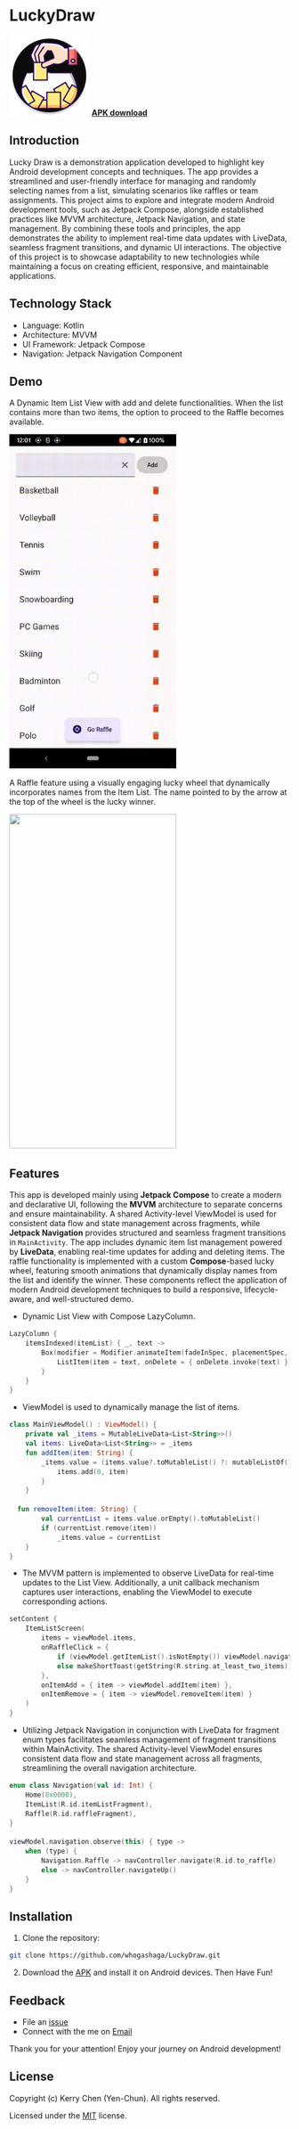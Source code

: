 # LuckyDraw 

[![Download Demo](https://github.com/whogashaga/LuckyDraw/blob/main/app/src/main/res/mipmap-xxhdpi/ic_launcher_round.webp)](https://drive.google.com/file/d/1RzVxqkgz6dbE4YGGD8XXBy6UhSjST-SK/view?usp=sharing)
[**APK download**](https://drive.google.com/file/d/1RzVxqkgz6dbE4YGGD8XXBy6UhSjST-SK/view?usp=sharing)

## Introduction

Lucky Draw is a demonstration application developed to highlight key Android development concepts and techniques. The app provides a streamlined and user-friendly interface for managing and randomly selecting names from a list, simulating scenarios like raffles or team assignments. This project aims to explore and integrate modern Android development tools, such as Jetpack Compose, alongside established practices like MVVM architecture, Jetpack Navigation, and state management. By combining these tools and principles, the app demonstrates the ability to implement real-time data updates with LiveData, seamless fragment transitions, and dynamic UI interactions. The objective of this project is to showcase adaptability to new technologies while maintaining a focus on creating efficient, responsive, and maintainable applications.

## Technology Stack

- Language: Kotlin
- Architecture: MVVM
- UI Framework: Jetpack Compose
- Navigation: Jetpack Navigation Component

## Demo

A Dynamic Item List View with add and delete functionalities. When the list contains more than two items, the option to proceed to the Raffle becomes available.

<img src="/gif/itemList.gif" width="300" height="600"/>

A Raffle feature using a visually engaging lucky wheel that dynamically incorporates names from the Item List. The name pointed to by the arrow at the top of the wheel is the lucky winner.

<img src="/gif/nameDraw.gif" width="300" height="600"/>

## Features

This app is developed mainly using **Jetpack Compose** to create a modern and declarative UI, following the **MVVM** architecture to separate concerns and ensure maintainability. A shared Activity-level ViewModel is used for consistent data flow and state management across fragments, while **Jetpack Navigation** provides structured and seamless fragment transitions in `MainActivity`. The app includes dynamic item list management powered by **LiveData**, enabling real-time updates for adding and deleting items. The raffle functionality is implemented with a custom **Compose**-based lucky wheel, featuring smooth animations that dynamically display names from the list and identify the winner. These components reflect the application of modern Android development techniques to build a responsive, lifecycle-aware, and well-structured demo.

- Dynamic List View with Compose LazyColumn.

```Kotlin
LazyColumn {
    itemsIndexed(itemList) { _, text ->
        Box(modifier = Modifier.animateItem(fadeInSpec, placementSpec, fadeOutSpec)) {
            ListItem(item = text, onDelete = { onDelete.invoke(text) })
        }
    }
}
```

- ViewModel is used to dynamically manage the list of items.

```Kotlin
class MainViewModel() : ViewModel() {
    private val _items = MutableLiveData<List<String>>()
    val items: LiveData<List<String>> = _items
    fun addItem(item: String) {
        _items.value = (items.value?.toMutableList() ?: mutableListOf()).also { items ->
            items.add(0, item)
        }
    }

  fun removeItem(item: String) {
        val currentList = items.value.orEmpty().toMutableList()
        if (currentList.remove(item))
            _items.value = currentList
    }
}
```

- The MVVM pattern is implemented to observe LiveData for real-time updates to the List View. Additionally, a unit callback mechanism captures user interactions, enabling the ViewModel to execute corresponding actions.

```Kotlin
setContent {
    ItemListScreen(
        items = viewModel.items,
        onRaffleClick = {
            if (viewModel.getItemList().isNotEmpty()) viewModel.navigateRaffle()
            else makeShortToast(getString(R.string.at_least_two_items))
        },
        onItemAdd = { item -> viewModel.addItem(item) },
        onItemRemove = { item -> viewModel.removeItem(item) }
    )
}
```
  
- Utilizing Jetpack Navigation in conjunction with LiveData for fragment enum types facilitates seamless management of fragment transitions within MainActivity. The shared Activity-level ViewModel ensures consistent data flow and state management across all fragments, streamlining the overall navigation architecture.

```Kotlin
enum class Navigation(val id: Int) {
    Home(0x0000),
    ItemList(R.id.itemListFragment),
    Raffle(R.id.raffleFragment),
}

viewModel.navigation.observe(this) { type ->
    when (type) {
        Navigation.Raffle -> navController.navigate(R.id.to_raffle)
        else -> navController.navigateUp()
    }
}
```

## Installation

1. Clone the repository:
```bash
git clone https://github.com/whogashaga/LuckyDraw.git
```

2. Download the [APK](https://drive.google.com/file/d/1YEbWAzWzDT3bRUldtM5rhQaKQ7-6ze2L/view?usp=sharing) and install it on Android devices. Then Have Fun!

## Feedback

* File an [issue](https://github.com/whogashaga/LuckyDraw/issues)
* Connect with the me on [Email](mailto:chen081501@hotmail.com)

Thank you for your attention! Enjoy your journey on Android development!

## License

Copyright (c) Kerry Chen (Yen-Chun). All rights reserved.

Licensed under the [MIT](LICENSE) license.
